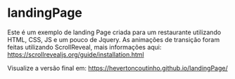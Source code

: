 # landingPage

Este é um exemplo de landing Page criada para um restaurante utilizando HTML, CSS, JS e um pouco de Jquery.
As animações de transição foram feitas utilizando ScrollReveal, mais informações aqui: https://scrollrevealjs.org/guide/installation.html

Visualize a versão final em: https://hevertoncoutinho.github.io/landingPage/
